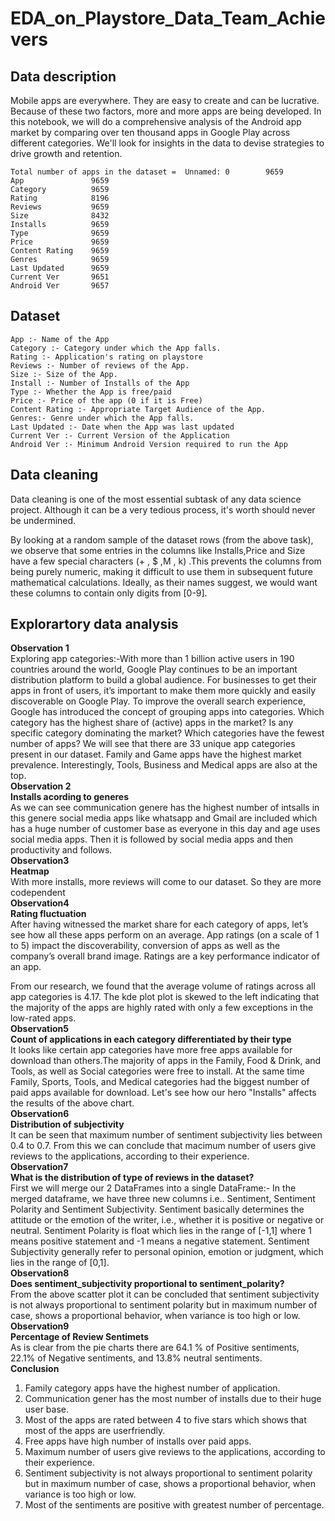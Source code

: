 # EDA_on_Playstore_Data_Team_Achievers
## Data description
Mobile apps are everywhere. They are easy to create and can be lucrative. Because of these two factors, more and more apps are being developed. In this notebook, we will do a comprehensive analysis of the Android app market by comparing over ten thousand apps in Google Play across different categories. We'll look for insights in the data to devise strategies to drive growth and retention.
```
Total number of apps in the dataset =  Unnamed: 0        9659
App               9659
Category          9659
Rating            8196
Reviews           9659
Size              8432
Installs          9659
Type              9659
Price             9659
Content Rating    9659
Genres            9659
Last Updated      9659
Current Ver       9651
Android Ver       9657
```
## Dataset
```
App :- Name of the App
Category :- Category under which the App falls.
Rating :- Application's rating on playstore
Reviews :- Number of reviews of the App.
Size :- Size of the App.
Install :- Number of Installs of the App
Type :- Whether the App is free/paid
Price :- Price of the app (0 if it is Free)
Content Rating :- Appropriate Target Audience of the App.
Genres:- Genre under which the App falls.
Last Updated :- Date when the App was last updated
Current Ver :- Current Version of the Application
Android Ver :- Minimum Android Version required to run the App
```
## Data cleaning

Data cleaning is one of the most essential subtask of any data science project. Although it can be a very tedious process, it's worth should never be undermined.

By looking at a random sample of the dataset rows (from the above task), we observe that some entries in the columns like Installs,Price and Size have a few special characters (+ , $ ,M , k) .This prevents the columns from being purely numeric, making it difficult to use them in subsequent future mathematical calculations. Ideally, as their names suggest, we would want these columns to contain only digits from [0-9].
## Explorartory data analysis

**Observation 1**<br>
Exploring app categories:-With more than 1 billion active users in 190 countries around the world, Google Play continues to be an important distribution platform to build a global audience. For businesses to get their apps in front of users, it’s important to make them more quickly and easily discoverable on Google Play. To improve the overall search experience, Google has introduced the concept of grouping apps into categories. Which category has the highest share of (active) apps in the market? Is any specific category dominating the market? Which categories have the fewest number of apps? We will see that there are 33 unique app categories present in our dataset. Family and Game apps have the highest market prevalence. Interestingly, Tools, Business and Medical apps are also at the top.<br>
**Observation 2**<br>
**Installs acording to generes**<br>
As we can see communication genere has the highest number of intsalls in this genere social media apps like whatsapp and Gmail are included which has a huge number of customer base as everyone in this day and age uses social media apps.
Then it is followed by social media apps and then productivity and follows.<br>
**Observation3**<br>
**Heatmap**<br>
With more installs, more reviews will come to our dataset. So they are more codependent<br>
**Observation4**<br>
**Rating fluctuation**<br>
After having witnessed the market share for each category of apps, let’s see how all these apps perform on an average. App ratings (on a scale of 1 to 5) impact the discoverability, conversion of apps as well as the company’s overall brand image. Ratings are a key performance indicator of an app.

From our research, we found that the average volume of ratings across all app categories is 4.17. The kde plot plot is skewed to the left indicating that the majority of the apps are highly rated with only a few exceptions in the low-rated apps.<br>
**Observation5**<br>
**Count of applications in each category differentiated by their type**<br>
It looks like certain app categories have more free apps available for download than others.The majority of apps in the Family, Food & Drink, and Tools, as well as Social categories were free to install.
At the same time Family, Sports, Tools, and Medical categories had the biggest number of paid apps available for download.
Let's see how our hero "Installs" affects the results of the above chart.<br>
**Observation6**<br>
**Distribution of subjectivity**<br>
It can be seen that maximum number of sentiment subjectivity lies between 0.4 to 0.7. From this we can conclude that macimum number of users give reviews to the applications, according to their experience.<br>
**Observation7**<br>
**What is the distribution of type of reviews in the dataset?**<br>
First we will merge our 2 DataFrames into a single DataFrame:- In the merged dataframe, we have three new columns i.e.. Sentiment, Sentiment Polarity and Sentiment Subjectivity. Sentiment basically determines the attitude or the emotion of the writer, i.e., whether it is positive or negative or neutral. Sentiment Polarity is float which lies in the range of [-1,1] where 1 means positive statement and -1 means a negative statement. Sentiment Subjectivity generally refer to personal opinion, emotion or judgment, which lies in the range of [0,1].<br>
**Observation8**<br>
**Does sentiment_subjectivity proportional to sentiment_polarity?**<br>
From the above scatter plot it can be concluded that sentiment subjectivity is not always proportional to sentiment polarity but in maximum number of case, shows a proportional behavior, when variance is too high or low.<br>
**Observation9**<br>
**Percentage of Review Sentimets**<br>
As is clear from the pie charts there are 64.1 % of Positive sentiments, 22.1% of Negative sentiments, and 13.8% neutral sentiments.<br>
**Conclusion**<br>
<ol>
  <li>Family category apps have the highest number of application.</li>
  <li>Communication gener has the most number of installs due to their huge user base.</li>
  <li>Most of the apps are rated between 4 to five stars which shows that most of the apps are userfriendly.</li>
  <li>Free apps have high number of installs over paid apps.</li>
  <li>Maximum number of users give reviews to the applications, according to their experience.</li>
  <li>Sentiment subjectivity is not always proportional to sentiment polarity but in maximum number of case, shows a proportional behavior, when variance is too high or low.</li>
  <li>Most of the sentiments are positive with greatest number of percentage.</li>













